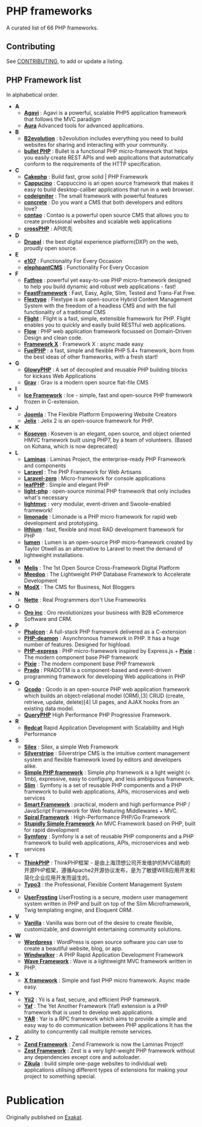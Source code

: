 # PHP frameworks

A curated list of 66 PHP frameworks.

## Contributing

See [CONTRIBUTING](https://github.com/exakat/php-frameworks/blob/master/CONTRIBUTING.md), to add or update a listing.

## PHP Framework list

In alphabetical order. 

+ **A**
	+ [**Agavi**](https://github.com/agavi/agavi) : Agavi is a powerful, scalable PHP5 application framework that follows the MVC paradigm
	+ [**Aura**](https://auraphp.com/) Advanced tools for advanced applications.
+ **B**
	+ [**B2evolution**](https://b2evolution.net/) : b2evolution includes everything you need to build websites for sharing and interacting with your community.
	+ [**bullet PHP**](http://bulletphp.com/) : Bullet is a functional PHP micro-framework that helps you easily create REST APIs and web applications that automatically conform to the requirements of the HTTP specification.
+ **C**
	+ [**Cakephp**](https://cakephp.org/) : Build fast, grow solid | PHP Framework
	+ [**Cappucino**](https://www.cappuccino.dev/) : Cappuccino is an open source framework that makes it easy to build desktop-caliber applications that run in a web browser. 
	+ [**codeigniter**](https://www.codeigniter.com/) : The small framework with powerful features
	+ [**concrete**](https://www.concretecms.org/) : Do you want a CMS that both developers and editors love?
	+ [**contao**](https://contao.org/en) : Contao is a powerful open source CMS that allows you to create professional websites and scalable web applications
	+ [**crossPHP**](https://www.crossphp.com/#home) : API优先
+ **D**
	+ [**Drupal**](https://www.drupal.org/) : the best digital experience platform(DXP) on the web, proudly open source.
+ **E**
	+ [**e107**](https://e107.org/) : Functionality For Every Occasion
	+ [**elephpantCMS**](https://github.com/jbroadway/elefant.git) : Functionality For Every Occasion
+ **F**
	+ [**Fatfree**](https://fatfreeframework.com/3.8/home) : powerful yet easy-to-use PHP micro-framework designed to help you build dynamic and robust web applications - fast!
	+ [**FeastFramework**](https://github.com/FeastFramework/framework) : Fast, Easy, Agile, Slim, Tested and Trans-Fat Free.
	+ [**Flextype**](https://github.com/flextype/flextype) : Flextype is an open-source Hybrid Content Management System with the freedom of a headless CMS and with the full functionality of a traditional CMS
	+ [**Flight**](https://flightphp.com/) : Flight is a fast, simple, extensible framework for PHP. Flight enables you to quickly and easily build RESTful web applications.
	+ [**Flow**](https://flow.neos.io/) : PHP web application framework focussed on Domain-Driven Design and clean code.
	+ [**Framework X**](https://framework-x.org/) : Framework X : async made easy
	+ [**FuelPHP**](https://fuelphp.com/) : a fast, simple and flexible PHP 5.4+ framework, born from the best ideas of other frameworks, with a fresh start!
+ **G**
	+ [**GlowyPHP**](https://awilum.github.io/glowyphp/) : A set of decoupled and reusable PHP building blocks for kickass Web Applications
	+ [**Grav**](https://getgrav.org/) : Grav is a modern open source flat-file CMS
+ **I**
	+ [**Ice Framework**](https://www.iceframework.org/) : Ice - simple, fast and open-source PHP framework frozen in C-extension.
+ **J**
	+ [**Joomla**](https://www.joomla.org/) : The Flexible Platform Empowering Website Creators
	+ [**Jelix**](https://github.com/jelix/jelix) : Jelix 2 is an open-source framework for PHP. 
+ **K**
	+ [**Koseven**](https://github.com/koseven/koseven/) : Koseven is an elegant, open source, and object oriented HMVC framework built using PHP7, by a team of volunteers. (Based on Kohana, which is now deprecated)
+ **L**
	+ [**Laminas**](https://getlaminas.org/) : Laminas Project, the enterprise-ready PHP Framework and components
	+ [**Laravel**](https://laravel.com/) : The PHP Framework for Web Artisans
	+ [**Laravel-zero**](https://laravel-zero.com/) : Micro-framework for console applications
	+ [**leafPHP**](https://leafphp.dev/) : Simple and elegant PHP 
	+ [**light-php**](https://bakeiro.github.io/Light-PHP-documentation/) : open-source minimal PHP framework that only includes what's necessary
	+ [**lightmvc**](https://lightmvcframework.net/) : very modular, event-driven and Swoole-enabled framework!
	+ [**limonade**](https://limonade-php.github.io/) :  Limonade is a PHP micro framework for rapid web development and prototyping.
	+ [**lithium**](https://li3.me/) :  fast, flexible and most RAD development framework for PHP
	+ [**lumen**](https://lumen.laravel.com/docs/9.x) : Lumen is an open-source PHP micro-framework created by Taylor Otwell as an alternative to Laravel to meet the demand of lightweight installations.
+ **M**
	+ [**Melis**](https://www.melistechnology.com/) : The 1st Open Source Cross-Framework Digital Platform 
	+ [**Meedoo**](https://medoo.in/) : The Lightweight PHP Database Framework to Accelerate Development
	+ [**ModX**](https://modx.com/) : The CMS for Business, Not Bloggers
+ **N**
	+ [**Nette**](https://nette.org/en/) : Real Programmers don't Use Frameworks
+ **O**
	+ [**Oro inc**](https://oroinc.com/) : Oro revolutionizes your business with B2B eCommerce Software and CRM.
+ **P**
	+ [**Phalcon**](https://phalcon.io/en-us) : A full-stack PHP framework delivered as a C-extension
	+ [**PHP-deamon**](https://github.com/kakserpom/phpdaemon) : Asynchronous framework in PHP. It has a huge number of features. Designed for highload. 
	+ [**PHP-express**](https://github.com/riverside/php-express.git) : PHP micro-framework inspired by Express.js	+ [**Pixie**](https://phalcon.io/en-us) : The modern component base PHP framework
	+ [**Pixie**](https://phalcon.io/en-us) : The modern component base PHP framework
	+ [**Prado**](http://www.pradoframework.net/site/) : PRADOTM is a component-based and event-driven programming framework for developing Web applications in PHP
+ **Q**
	+ [**Qcodo**](https://github.com/qcodo/qcodo.git) : Qcodo is an open-source PHP web application framework which builds an object-relational model (ORM),[3] CRUD (create, retrieve, update, delete)[4] UI pages, and AJAX hooks from an existing data model.
	+ [**QueryPHP**](https://www.queryphp.com/) High Performance PHP Progressive Framework.
+ **R**
	+ [**Redcat**](https://github.com/redcatphp/redcatphp.git) Rapid Application Development with Scalability and High Performance
+ **S**
	+ [**Silex**](https://github.com/silexphp/Silex) : Silex, a simple Web Framework
	+ [**Silverstripe**](https://www.silverstripe.org/) : Silverstripe CMS is the intuitive content management system and flexible framework loved by editors and developers alike.
	+ [**Simple PHP framework**](https://github.com/johnsonfash/simple-php-framework.git) : Simple php framework is a light weight (< 1mb), expressive, easy to configure, and less ambiguous framework. 
	+ [**Slim**](https://www.slimframework.com/) : Symfony is a set of reusable PHP components and a PHP framework to build web applications, APIs, microservices and web services
	+ [**Smart Framework**](https://github.com/unix-world/Smart.Framework) : practical, modern and high performance PHP / JavaScript Framework for Web featuring Middlewares + MVC.
	+ [**Spiral Framework**](https://spiral.dev/) : High-Performance PHP/Go Framework
	+ [**Stupidly Simple Framework**](https://stupidlysimple.github.io/) An MVC Framework based on PHP, built for rapid development
	+ [**Symfony**](https://symfony.com/) : Symfony is a set of reusable PHP components and a PHP framework to build web applications, APIs, microservices and web services
+ **T**
	+ [**ThinkPHP**](https://www.thinkphp.cn/) : ThinkPHP框架 - 是由上海顶想公司开发维护的MVC结构的开源PHP框架，遵循Apache2开源协议发布，是为了敏捷WEB应用开发和简化企业应用开发而诞生的。
	+ [**Typo3**](https://typo3.org/) : the Professional, Flexible Content Management System
+ **U**
	+ [**UserFrosting**](https://github.com/userfrosting/UserFrosting.git) UserFrosting is a secure, modern user management system written in PHP and built on top of the Slim Microframework, Twig templating engine, and Eloquent ORM.
+ **V**
	+ [**Vanilla**](https://github.com/vanilla/vanilla) : Vanilla was born out of the desire to create flexible, customizable, and downright entertaining community solutions.
+ **W**
	+ [**Wordpress**](https://wordpress.org/) : WordPress is open source software you can use to create a beautiful website, blog, or app.
	+ [**Windwalker**](https://windwalker.io) : A PHP Rapid Application Development Framework
	+ [**Wave Framework**](https://github.com/wave-framework/wave.git) : Wave is a lightweight MVC framework written in PHP.
+ **X**
	+ [**X framework**](https://framework-x.org/) : Simple and fast PHP micro framework. Async made easy.
+ **Y**
	+ [**Yii2**](https://www.yiiframework.com/) : Yii is a fast, secure, and efficient PHP framework.
	+ [**Yaf**](https://www.php.net/manual/en/book.yaf.php) :  The Yet Another Framework (Yaf) extension is a PHP framework that is used to develop web applications. 
	+ [**YAR**](https://www.php.net/manual/en/book.yar.php) :  Yar is a RPC framework which aims to provide a simple and easy way to do communication between PHP applications It has the ability to concurrently call multiple remote services. 
+ **Z**
	+ [**Zend Framework**](https://framework.zend.com/) : Zend Framework is now the Laminas Project!
	+ [**Zest Framework**](https://github.com/zestframework/Zest) : Zest is a very light-weight PHP framework without any dependencies except core and autoloader.
	+ [**Zikula**](https://ziku.la/en/) : build simple one-page websites to individual web applications utilising different types of extensions for making your project to something special.


# Publication

Originally published on [Exakat](https://www.exakat.io/en/php-framework-list/).
